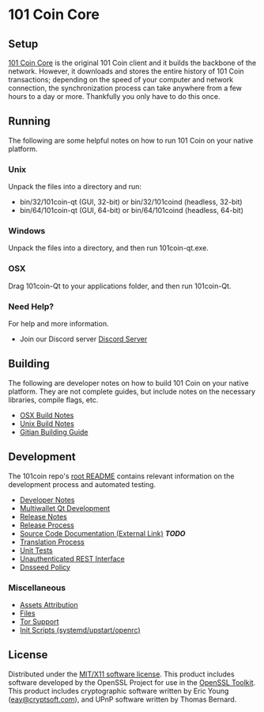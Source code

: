 101 Coin Core
=====================

Setup
---------------------
[101 Coin Core](101coin.io/wallet) is the original 101 Coin client and it builds the backbone of the network. However, it downloads and stores the entire history of 101 Coin transactions; depending on the speed of your computer and network connection, the synchronization process can take anywhere from a few hours to a day or more. Thankfully you only have to do this once.

Running
---------------------
The following are some helpful notes on how to run 101 Coin on your native platform.

### Unix

Unpack the files into a directory and run:

- bin/32/101coin-qt (GUI, 32-bit) or bin/32/101coind (headless, 32-bit)
- bin/64/101coin-qt (GUI, 64-bit) or bin/64/101coind (headless, 64-bit)

### Windows

Unpack the files into a directory, and then run 101coin-qt.exe.

### OSX

Drag 101coin-Qt to your applications folder, and then run 101coin-Qt.

### Need Help?

For help and more information.
* Join our Discord server [Discord Server](https://discord.101coin.io)

Building
---------------------
The following are developer notes on how to build 101 Coin on your native platform. They are not complete guides, but include notes on the necessary libraries, compile flags, etc.

- [OSX Build Notes](build-osx.md)
- [Unix Build Notes](build-unix.md)
- [Gitian Building Guide](gitian-building.md)

Development
---------------------
The 101coin repo's [root README](https://github.com/101-Coin/101CoinCore/blob/master/README.md) contains relevant information on the development process and automated testing.

- [Developer Notes](developer-notes.md)
- [Multiwallet Qt Development](multiwallet-qt.md)
- [Release Notes](release-notes.md)
- [Release Process](release-process.md)
- [Source Code Documentation (External Link)](https://dev.visucore.com/bitcoin/doxygen/) ***TODO***
- [Translation Process](translation_process.md)
- [Unit Tests](unit-tests.md)
- [Unauthenticated REST Interface](REST-interface.md)
- [Dnsseed Policy](dnsseed-policy.md)


### Miscellaneous
- [Assets Attribution](assets-attribution.md)
- [Files](files.md)
- [Tor Support](tor.md)
- [Init Scripts (systemd/upstart/openrc)](init.md)

License
---------------------
Distributed under the [MIT/X11 software license](http://www.opensource.org/licenses/mit-license.php).
This product includes software developed by the OpenSSL Project for use in the [OpenSSL Toolkit](https://www.openssl.org/). This product includes
cryptographic software written by Eric Young ([eay@cryptsoft.com](mailto:eay@cryptsoft.com)), and UPnP software written by Thomas Bernard.
